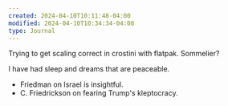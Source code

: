 ```yaml
---
created: 2024-04-10T10:11:48-04:00
modified: 2024-04-10T10:34:34-04:00
type: Journal
---
```


Trying to get scaling correct in crostini with flatpak. Sommelier?

I have had sleep and dreams that are peaceable. 

- Friedman on Israel is insightful. 
- C. Friedrickson on fearing Trump's kleptocracy.
